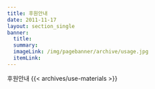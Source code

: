 ```yaml
---
title: 후원안내
date: 2011-11-17
layout: section_single
banner:
  title:
  summary:
  imageLink: /img/pagebanner/archive/usage.jpg
  itemLink:
---
```

후원안내
{{< archives/use-materials >}}